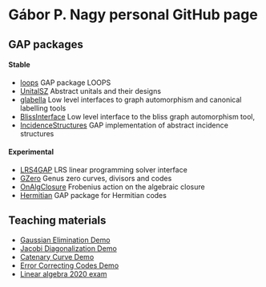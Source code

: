 # Gábor P. Nagy personal GitHub page

## GAP packages

#### Stable

* [loops](https://gap-packages.github.io/loops/) GAP package LOOPS
* [UnitalSZ](https://nagygp.github.io/UnitalSZ) Abstract unitals and their designs
* [glabella](https://nagygp.github.io/glabella/) Low level interfaces to graph automorphism and canonical labelling tools
* [BlissInterface](https://gap-packages.github.io/BlissInterface/) Low level interface to the bliss graph automorphism tool,
* [IncidenceStructures](https://nagygp.github.io/IncidenceStructures/) GAP implementation of abstract incidence structures

#### Experimental

* [LRS4GAP](https://nagygp.github.io/LRS4GAP) LRS linear programming solver interface
* [GZero](https://github.com/nagygp/gzero-gap-package) Genus zero curves, divisors and codes
* [OnAlgClosure](https://github.com/nagygp/onalgclosure-gap-package) Frobenius action on the algebraic closure
* [Hermitian](https://github.com/nagygp/Hermitian) GAP package for Hermitian codes

## Teaching materials

* [Gaussian Elimination Demo](https://nagygp.github.io/matrix-algorithms/GaussianElimination.html)
* [Jacobi Diagonalization Demo](https://nagygp.github.io/matrix-algorithms/DiagonalizationJacobi.html)
* [Catenary Curve Demo](https://nagygp.github.io/Demos/Catenary.html)
* [Error Correcting Codes Demo](https://nagygp.github.io/Demos/coding_demo_en.html)
* [Linear algebra 2020 exam](https://nagygp.github.io/Exams/exams.html)